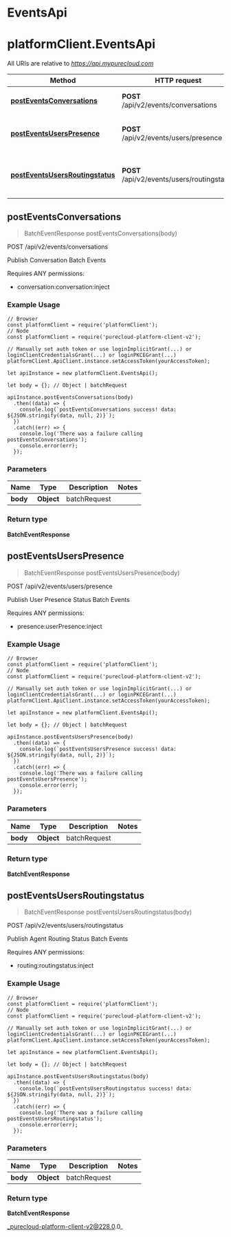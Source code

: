 # EventsApi

# platformClient.EventsApi

All URIs are relative to *https://api.mypurecloud.com*

| Method | HTTP request | Description |
| ------------- | ------------- | ------------- |
[**postEventsConversations**](EventsApi#postEventsConversations) | **POST** /api/v2/events/conversations | Publish Conversation Batch Events
[**postEventsUsersPresence**](EventsApi#postEventsUsersPresence) | **POST** /api/v2/events/users/presence | Publish User Presence Status Batch Events
[**postEventsUsersRoutingstatus**](EventsApi#postEventsUsersRoutingstatus) | **POST** /api/v2/events/users/routingstatus | Publish Agent Routing Status Batch Events



## postEventsConversations

> BatchEventResponse postEventsConversations(body)


POST /api/v2/events/conversations

Publish Conversation Batch Events

Requires ANY permissions:

* conversation:conversation:inject

### Example Usage

```{"language":"javascript"}
// Browser
const platformClient = require('platformClient');
// Node
const platformClient = require('purecloud-platform-client-v2');

// Manually set auth token or use loginImplicitGrant(...) or loginClientCredentialsGrant(...) or loginPKCEGrant(...)
platformClient.ApiClient.instance.setAccessToken(yourAccessToken);

let apiInstance = new platformClient.EventsApi();

let body = {}; // Object | batchRequest

apiInstance.postEventsConversations(body)
  .then((data) => {
    console.log(`postEventsConversations success! data: ${JSON.stringify(data, null, 2)}`);
  })
  .catch((err) => {
    console.log('There was a failure calling postEventsConversations');
    console.error(err);
  });
```

### Parameters


| Name | Type | Description  | Notes |
| ------------- | ------------- | ------------- | ------------- |
 **body** | **Object** | batchRequest |  |

### Return type

**BatchEventResponse**


## postEventsUsersPresence

> BatchEventResponse postEventsUsersPresence(body)


POST /api/v2/events/users/presence

Publish User Presence Status Batch Events

Requires ANY permissions:

* presence:userPresence:inject

### Example Usage

```{"language":"javascript"}
// Browser
const platformClient = require('platformClient');
// Node
const platformClient = require('purecloud-platform-client-v2');

// Manually set auth token or use loginImplicitGrant(...) or loginClientCredentialsGrant(...) or loginPKCEGrant(...)
platformClient.ApiClient.instance.setAccessToken(yourAccessToken);

let apiInstance = new platformClient.EventsApi();

let body = {}; // Object | batchRequest

apiInstance.postEventsUsersPresence(body)
  .then((data) => {
    console.log(`postEventsUsersPresence success! data: ${JSON.stringify(data, null, 2)}`);
  })
  .catch((err) => {
    console.log('There was a failure calling postEventsUsersPresence');
    console.error(err);
  });
```

### Parameters


| Name | Type | Description  | Notes |
| ------------- | ------------- | ------------- | ------------- |
 **body** | **Object** | batchRequest |  |

### Return type

**BatchEventResponse**


## postEventsUsersRoutingstatus

> BatchEventResponse postEventsUsersRoutingstatus(body)


POST /api/v2/events/users/routingstatus

Publish Agent Routing Status Batch Events

Requires ANY permissions:

* routing:routingstatus:inject

### Example Usage

```{"language":"javascript"}
// Browser
const platformClient = require('platformClient');
// Node
const platformClient = require('purecloud-platform-client-v2');

// Manually set auth token or use loginImplicitGrant(...) or loginClientCredentialsGrant(...) or loginPKCEGrant(...)
platformClient.ApiClient.instance.setAccessToken(yourAccessToken);

let apiInstance = new platformClient.EventsApi();

let body = {}; // Object | batchRequest

apiInstance.postEventsUsersRoutingstatus(body)
  .then((data) => {
    console.log(`postEventsUsersRoutingstatus success! data: ${JSON.stringify(data, null, 2)}`);
  })
  .catch((err) => {
    console.log('There was a failure calling postEventsUsersRoutingstatus');
    console.error(err);
  });
```

### Parameters


| Name | Type | Description  | Notes |
| ------------- | ------------- | ------------- | ------------- |
 **body** | **Object** | batchRequest |  |

### Return type

**BatchEventResponse**


_purecloud-platform-client-v2@228.0.0_
